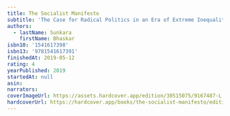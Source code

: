 ```yaml
---
title: The Socialist Manifesto
subtitle: 'The Case for Radical Politics in an Era of Extreme Inequality'
authors:
  - lastName: Sunkara
    firstName: Bhaskar
isbn10: '1541617398'
isbn13: '9781541617391'
finishedAt: 2019-05-12
rating: 4
yearPublished: 2019
startedAt: null
asin:
narrators:
coverImageUrl: https://assets.hardcover.app/edition/30515075/9167487-L.jpg
hardcoverUrl: https://hardcover.app/books/the-socialist-manifesto/editions/30515075
---
```

